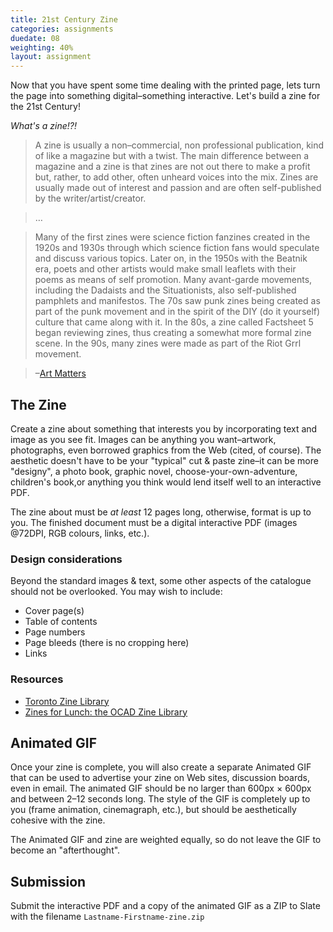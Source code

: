 ```yaml
---
title: 21st Century Zine
categories: assignments
duedate: 08
weighting: 40%
layout: assignment
---
```


Now that you have spent some time dealing with the printed page, lets turn the page into something digital–something interactive. Let's build a zine for the 21st Century!

_What's a zine!?!_

> A zine is usually a non–commercial, non professional publication, kind of like a magazine but with a twist. The main difference between a magazine and a zine is that zines are not out there to make a profit but, rather, to add other, often unheard voices into the mix. Zines are usually made out of interest and passion and are often self-published by the writer/artist/creator.

> &hellip;

> Many of the first zines were science fiction fanzines created in the 1920s and 1930s through which science fiction fans would speculate and discuss various topics. Later on, in the 1950s with the Beatnik era, poets and other artists would make small leaflets with their poems as means of self promotion. Many avant-garde movements, including the Dadaists and the Situationists, also self-published pamphlets and manifestos. The 70s saw punk zines being created as part of the punk movement and in the spirit of the DIY (do it yourself) culture that came along with it. In the 80s, a zine called Factsheet 5 began reviewing zines, thus creating a somewhat more formal zine scene. In the 90s, many zines were made as part of the Riot Grrl movement.

> –[Art Matters](http://artmatters.ca/wp/2008/08/what-is-a-zine/)

## The Zine

Create a zine about something that interests you by incorporating text and image as you see fit. Images can be anything you want–artwork, photographs, even borrowed graphics from the Web (cited, of course). The aesthetic doesn't have to be your "typical" cut & paste zine–it can be more "designy", a photo book, graphic novel, choose-your-own-adventure, children's book,or anything you think would lend itself well to an interactive PDF.

The zine about must be _at least_ 12 pages long, otherwise, format is up to you. The finished document must be a digital interactive PDF (images @72DPI, RGB colours, links, etc.).

### Design considerations

Beyond the standard images &amp; text, some other aspects of the catalogue should not be overlooked. You may wish to include:

- Cover page(s)
- Table of contents
- Page numbers
- Page bleeds (there is no cropping here)
- Links

### Resources

- [Toronto Zine Library](http://www.torontozinelibrary.org/)
- [Zines for Lunch: the OCAD Zine Library](http://zinesforlunch.blogspot.ca/)

## Animated GIF

Once your zine is complete, you will also create a separate Animated GIF that can be used to advertise your zine on Web sites, discussion boards, even in email. The animated GIF should be no larger than 600px &times; 600px and between 2–12 seconds long. The style of the GIF is completely up to you (frame animation, cinemagraph, etc.), but should be aesthetically cohesive with the zine.

The Animated GIF and zine are weighted equally, so do not leave the GIF to become an "afterthought". 

## Submission

Submit the interactive PDF and a copy of the animated GIF as a ZIP to Slate with the filename `Lastname-Firstname-zine.zip`
